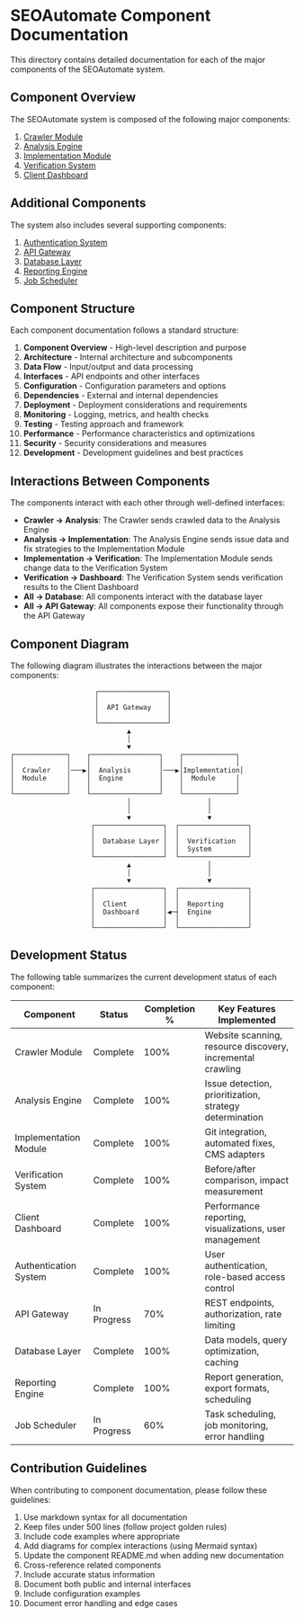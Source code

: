 # SEOAutomate Component Documentation

This directory contains detailed documentation for each of the major components of the SEOAutomate system.

## Component Overview

The SEOAutomate system is composed of the following major components:

1. [Crawler Module](./crawler.md)
2. [Analysis Engine](./analysis-engine.md)
3. [Implementation Module](./implementation.md)
4. [Verification System](./verification.md)
5. [Client Dashboard](./client-dashboard.md)

## Additional Components

The system also includes several supporting components:

1. [Authentication System](./authentication.md)
2. [API Gateway](./api-gateway.md)
3. [Database Layer](./database.md)
4. [Reporting Engine](./reporting.md)
5. [Job Scheduler](./scheduler.md)

## Component Structure

Each component documentation follows a standard structure:

1. **Component Overview** - High-level description and purpose
2. **Architecture** - Internal architecture and subcomponents
3. **Data Flow** - Input/output and data processing
4. **Interfaces** - API endpoints and other interfaces
5. **Configuration** - Configuration parameters and options
6. **Dependencies** - External and internal dependencies
7. **Deployment** - Deployment considerations and requirements
8. **Monitoring** - Logging, metrics, and health checks
9. **Testing** - Testing approach and framework
10. **Performance** - Performance characteristics and optimizations
11. **Security** - Security considerations and measures
12. **Development** - Development guidelines and best practices

## Interactions Between Components

The components interact with each other through well-defined interfaces:

- **Crawler → Analysis**: The Crawler sends crawled data to the Analysis Engine
- **Analysis → Implementation**: The Analysis Engine sends issue data and fix strategies to the Implementation Module
- **Implementation → Verification**: The Implementation Module sends change data to the Verification System
- **Verification → Dashboard**: The Verification System sends verification results to the Client Dashboard
- **All → Database**: All components interact with the database layer
- **All → API Gateway**: All components expose their functionality through the API Gateway

## Component Diagram

The following diagram illustrates the interactions between the major components:

```
                     ┌─────────────────┐
                     │                 │
                     │  API Gateway    │
                     │                 │
                     └─────────────────┘
                             ▲
                             │
                             ▼
┌─────────────┐    ┌─────────────────┐    ┌─────────────┐
│             │    │                 │    │             │
│  Crawler    │───▶│  Analysis       │───▶│Implementation│
│  Module     │    │  Engine         │    │  Module     │
│             │    │                 │    │             │
└─────────────┘    └─────────────────┘    └─────────────┘
                             │                   │
                             │                   │
                             ▼                   ▼
                    ┌─────────────────┐  ┌─────────────────┐
                    │                 │  │                 │
                    │  Database Layer │  │  Verification   │
                    │                 │  │  System         │
                    └─────────────────┘  └─────────────────┘
                             ▲                   │
                             │                   │
                             ▼                   ▼
                    ┌─────────────────┐  ┌─────────────────┐
                    │                 │  │                 │
                    │  Client         │  │  Reporting      │
                    │  Dashboard      │◀─┤  Engine         │
                    │                 │  │                 │
                    └─────────────────┘  └─────────────────┘
```

## Development Status

The following table summarizes the current development status of each component:

| Component | Status | Completion % | Key Features Implemented |
|-----------|--------|--------------|--------------------------|
| Crawler Module | Complete | 100% | Website scanning, resource discovery, incremental crawling |
| Analysis Engine | Complete | 100% | Issue detection, prioritization, strategy determination |
| Implementation Module | Complete | 100% | Git integration, automated fixes, CMS adapters |
| Verification System | Complete | 100% | Before/after comparison, impact measurement |
| Client Dashboard | Complete | 100% | Performance reporting, visualizations, user management |
| Authentication System | Complete | 100% | User authentication, role-based access control |
| API Gateway | In Progress | 70% | REST endpoints, authorization, rate limiting |
| Database Layer | Complete | 100% | Data models, query optimization, caching |
| Reporting Engine | Complete | 100% | Report generation, export formats, scheduling |
| Job Scheduler | In Progress | 60% | Task scheduling, job monitoring, error handling |

## Contribution Guidelines

When contributing to component documentation, please follow these guidelines:

1. Use markdown syntax for all documentation
2. Keep files under 500 lines (follow project golden rules)
3. Include code examples where appropriate
4. Add diagrams for complex interactions (using Mermaid syntax)
5. Update the component README.md when adding new documentation
6. Cross-reference related components
7. Include accurate status information
8. Document both public and internal interfaces
9. Include configuration examples
10. Document error handling and edge cases

